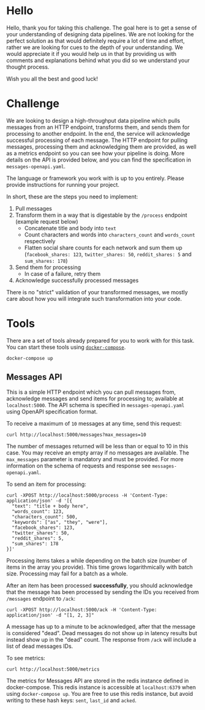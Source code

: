 # Hello

Hello, thank you for taking this challenge. The goal here is to get a sense of your understanding of designing data pipelines. We are not looking for the perfect solution as that would definitely require a lot of time and effort, rather we are looking for cues to the depth of your understanding. We would appreciate it if you would help us in that by providing us with comments and explanations behind what you did so we understand your thought process.

Wish you all the best and good luck!

# Challenge

We are looking to design a high-throughput data pipeline which pulls messages from an HTTP endpoint, transforms them, and sends them for processing to another endpoint. In the end, the service will acknowledge successful processing of each message. The HTTP endpoint for pulling messages, processing them and acknowledging them are provided, as well as a metrics endpoint so you can see how your pipeline is doing. More details on the API is provided below, and you can find the specification in `messages-openapi.yaml`.

The language or framework you work with is up to you entirely. Please provide instructions for running your project.

In short, these are the steps you need to implement:
1. Pull messages
2. Transform them in a way that is digestable by the `/process` endpoint (example request below)
    - Concatenate title and body into `text`
    - Count characters and words into `characters_count` and `words_count` respectively
    - Flatten social share counts for each network and sum them up (`facebook_shares: 123`, `twitter_shares: 50`, `reddit_shares: 5` and `sum_shares: 178`)
3. Send them for processing
    - In case of a failure, retry them
4. Acknowledge successfully processed messages

There is no "strict" validation of your transformed messages, we mostly care about how you will integrate such transformation into your code.

# Tools

There are a set of tools already prepared for you to work with for this task. You can start these tools using [`docker-compose`](https://docs.docker.com/compose/install/).

```
docker-compose up
```

## Messages API

This is a simple HTTP endpoint which you can pull messages from, acknowledge messages and send items for processing to; available at `localhost:5000`. The API schema is specified in `messages-openapi.yaml` using OpenAPI specification format.

To receive a maximum of `10` messages at any time, send this request:

```
curl http://localhost:5000/messages?max_messages=10
```

The number of messages returned will be less than or equal to 10 in this case. You may receive an empty array if no messages are available.
The `max_messages` parameter is mandatory and must be provided. For more information on the schema of requests and response see `messages-openapi.yaml`.

To send an item for processing:

```
curl -XPOST http://localhost:5000/process -H 'Content-Type: application/json' -d '[{
  "text": "title + body here",
  "words_count": 123,
  "characters_count": 500,
  "keywords": ["as", "they", "were"],
  "facebook_shares": 123,
  "twitter_shares": 50,
  "reddit_shares": 5,
  "sum_shares": 178
}]'
```
Processing items takes a while depending on the batch size (number of items in the array you provide). This time grows logarithmically with batch size. Processing may fail for a batch as a whole.

After an item has been processed **successfully**, you should acknowledge that the message has been processed by sending the IDs you received from `/messages` endpoint to `/ack`:

```
curl -XPOST http://localhost:5000/ack -H 'Content-Type: application/json' -d "[1, 2, 3]"
```

A message has up to a minute to be acknowledged, after that the message is considered "dead". Dead messages do not show up in latency results but instead show up in the "dead" count. The response from `/ack` will include a list of dead messages IDs.

To see metrics:

```
curl http://localhost:5000/metrics
```

The metrics for Messages API are stored in the redis instance defined in docker-compose. This redis instance is accessible at `localhost:6379` when using `docker-compose up`. You are free to use this redis instance, but avoid writing to these hash keys: `sent`, `last_id` and `acked`.
